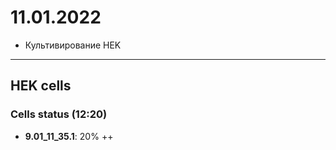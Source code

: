 11.01.2022
==========

- Культивирование HEK

---

## HEK cells
### Cells status (12:20)
- **9.01_11_35.1**: 20% ++